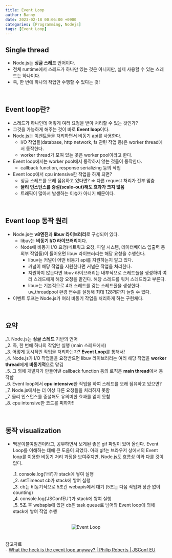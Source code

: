 ```yaml
---
title: Event Loop
author: Banny
date: 2023-02-18 00:06:00 +0900
categories: [Programming, Nodejs]
tags: [Event Loop]
---
```


## Single thread

- Node.js는 **싱글 스레드** 언어이다.
- 전체 runtime에서 스레드가 하나만 있는 것은 아니지만, 실제 사용할 수 있는 스레드는 하나이다.
- 즉, 한 번에 하나의 작업만 수행할 수 있다는 것!

<br>

## Event loop란?

- 스레드가 하나인데 어떻게 여러 요청을 받아 처리할 수 있는 것인가?
- 그것을 가능하게 해주는 것이 바로 **Event loop**이다.
- Node.js는 이벤트들을 처리하면서 비동기 api를 사용한다.
  - I/O 작업들(database, http network, fs 관련 작업 등)은 worker thread에서 동작한다.
  - worker thread가 모여 있는 곳은 worker pool이라고 한다.
- Event loop에서는 worker pool에서 동작하지 않는 것들이 동작한다.
  - callback function, response serializing 등의 작업
- Event loop에서 cpu intensive한 작업을 하게 되면?
  - 싱글 스레드를 오래 점유하고 있다면? ⇒ 다른 request 처리가 전부 멈춤
  - **물리 인스턴스를 증설(scale-out)해도 효과가 크지 않음**
  - 트래픽이 많아서 발생하는 이슈가 아니기 때문이다.

<br>

## Event loop 동작 원리

- Node.js는 **v8엔진**과 **libuv 라이브러리**로 구성되어 있다.
  - libuv는 **비동기 I/O 라이브러리**이다.
  - Node에 비동기 I/O 요청(네트워크 요청, 파일 시스템, 데이터베이스 입출력 등 외부 작업들)이 들어오면 libuv 라이브러리는 해당 요청을 수행한다.
    - libuv는 커널이 어떤 비동기 api를 지원하는지 알고 있다.
    - 커널이 해당 작업을 지원한다면 커널은 작업을 처리한다.
    - 지원하지 않는다면 libuv 라이브러리는 내부적으로 스레드풀을 생성하여 여러 스레드에게 해당 요청을 맡긴다. 해당 스레드를 워커 스레드라고 부른다.
    - libuv는 기본적으로 4개 스레드를 갖는 스레드풀을 생성한다. uv_threadpool 환경 변수를 설정해 최대 128개까지 늘릴 수 있다.
- 이벤트 루프는 Node.js가 여러 비동기 작업을 처리하게 하는 구현체다.

<br>

## 요약

\_1. Node.js는 **싱글 스레드** 기반의 언어<br>
\_2. 즉, 한 번에 하나의 작업만 실행 (main 스레드에서)<br>
\_3. 어떻게 동시적인 작업을 처리하는가? **Event Loop**를 통해서!<br>
\_4. Node.js가 I/O 작업들을 요청받으면 libuv 라이브러리는 여러 해당 작업을 **worker thread**에게 **비동기적**으로 맡김<br>
\_5. 그 외에 개발자가 만들어낸 callback function 등의 로직은 **main thread**에서 동작함<br>
\_6. Event loop에서 **cpu intensive**한 작업을 하여 스레드를 오래 점유하고 있으면?<br>
\_7. Node.js에서는 더 이상 다른 요청들을 처리하지 못함 <br>
\_7. 물리 인스턴스를 증설해도 유의미한 효과를 얻지 못함 <br>
\_8. cpu intensive한 코드를 피하자!!

<br>

## 동작 visualization

- 백문이불여일견이라고, 공부하면서 보게된 좋은 gif 파일이 있어 올린다. Event Loop를 이해하는 데에 큰 도움이 되었다. 아래 gif는 브라우저 상에서의 Event loop를 이용한 비동기 처리 과정을 보여주지만, Node.js도 흐름상 이와 다를 것이 없다.

  \_1. console.log('Hi')가 stack에 쌓여 실행<br>
  \_2. setTimeout cb가 stack에 쌓여 실행<br>
  \_3. cb는 비동기적으로 5초간 webapis에서 대기 (5초는 다음 작업과 상관 없이 counting)<br>
  \_4. console.log('JSConfEU')가 stack에 쌓여 실행<br>
  \_5. 5초 후 webapis에 있던 cb은 task queue로 넘어와 Event loop에 의해 stack에 쌓여 작업 수행<br>

<br>

<center>
<img alt="Event Loop" src="https://user-images.githubusercontent.com/62047302/219848013-30735f74-47d3-451d-8e4b-827cd6f4f367.gif">
</center>

<br>
<br>
참고자료<br>
- <a href="https://www.youtube.com/watch?v=8aGhZQkoFbQ">What the heck is the event loop anyway? | Philip Roberts | JSConf EU</a>
